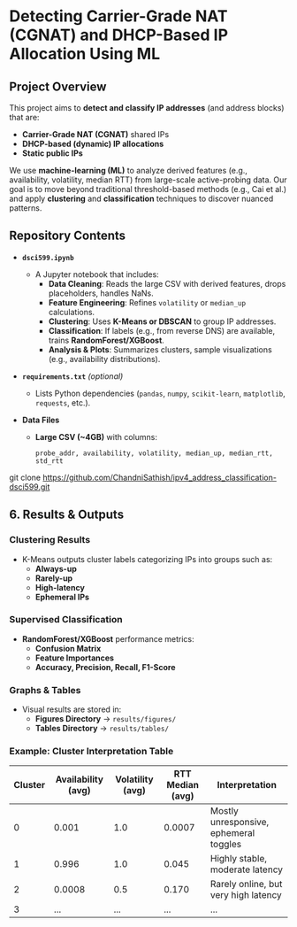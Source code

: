 # **Detecting Carrier-Grade NAT (CGNAT) and DHCP-Based IP Allocation Using ML**

## **Project Overview**
This project aims to **detect and classify IP addresses** (and address blocks) that are:
- **Carrier-Grade NAT (CGNAT)** shared IPs
- **DHCP-based (dynamic) IP allocations**
- **Static public IPs**

We use **machine-learning (ML)** to analyze derived features (e.g., availability, volatility, median RTT) from large-scale active-probing data. Our goal is to move beyond traditional threshold-based methods (e.g., Cai et al.) and apply **clustering** and **classification** techniques to discover nuanced patterns.

## **Repository Contents**
- **`dsci599.ipynb`**  
  - A Jupyter notebook that includes:
    - **Data Cleaning**: Reads the large CSV with derived features, drops placeholders, handles NaNs.  
    - **Feature Engineering**: Refines `volatility` or `median_up` calculations.  
    - **Clustering**: Uses **K-Means or DBSCAN** to group IP addresses.  
    - **Classification**: If labels (e.g., from reverse DNS) are available, trains **RandomForest/XGBoost**.
    - **Analysis & Plots**: Summarizes clusters, sample visualizations (e.g., availability distributions).

- **`requirements.txt`** *(optional)*  
  - Lists Python dependencies (`pandas`, `numpy`, `scikit-learn`, `matplotlib`, `requests`, etc.).

- **Data Files**  
  - **Large CSV (~4GB)** with columns:
    ```
    probe_addr, availability, volatility, median_up, median_rtt, std_rtt
    ```
git clone https://github.com/ChandniSathish/ipv4_address_classification-dsci599.git

## **6. Results & Outputs**

### **Clustering Results**
- K-Means outputs cluster labels categorizing IPs into groups such as:
  - **Always-up**
  - **Rarely-up**
  - **High-latency**
  - **Ephemeral IPs**
  
### **Supervised Classification**
- **RandomForest/XGBoost** performance metrics:
  - **Confusion Matrix**
  - **Feature Importances**
  - **Accuracy, Precision, Recall, F1-Score**

### **Graphs & Tables**
- Visual results are stored in:
  - **Figures Directory** → `results/figures/`
  - **Tables Directory** → `results/tables/`

### **Example: Cluster Interpretation Table**
| **Cluster** | **Availability (avg)** | **Volatility (avg)** | **RTT Median (avg)** | **Interpretation** |
|------------|---------------------|-----------------|----------------|--------------------|
| 0          | 0.001               | 1.0             | 0.0007         | Mostly unresponsive, ephemeral toggles |
| 1          | 0.996               | 1.0             | 0.045          | Highly stable, moderate latency |
| 2          | 0.0008              | 0.5             | 0.170          | Rarely online, but very high latency |
| 3          | ...                 | ...             | ...            | ... |


